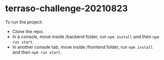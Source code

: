 # terraso-challenge-20210823
To run the project:
- Clone the repo.
- In a console, move inside /backend folder, run `npm install` and then `npm run start`.
- In another console tab, move inside /frontend folder, run `npm install` and then `npm run start`.